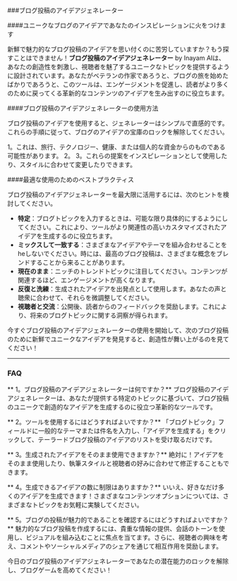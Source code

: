 ###ブログ投稿のアイデアジェネレーター

####ユニークなブログのアイデアであなたのインスピレーションに火をつけます

新鮮で魅力的なブログ投稿のアイデアを思い付くのに苦労していますか？もう探すことはできません！**ブログ投稿のアイデアジェネレーター** by Inayam AIは、あなたの創造性を刺激し、視聴者を魅了するユニークなトピックを提供するように設計されています。あなたがベテランの作家であろうと、ブログの旅を始めたばかりであろうと、このツールは、エンゲージメントを促進し、読者がより多くのために戻ってくる革新的なコンテンツのアイデアを生み出すのに役立ちます。

####ブログ投稿のアイデアジェネレーターの使用方法

ブログ投稿のアイデアを使用すると、ジェネレーターはシンプルで直感的です。これらの手順に従って、ブログのアイデアの宝庫のロックを解除してください。

1。これは、旅行、テクノロジー、健康、または個人的な資金からのものである可能性があります。
2。
3。これらの提案をインスピレーションとして使用したり、スタイルに合わせて変更したりできます。

####最適な使用のためのベストプラクティス

ブログ投稿のアイデアジェネレーターを最大限に活用するには、次のヒントを検討してください。

-  **特定**：ブログトピックを入力するときは、可能な限り具体的にするようにしてください。これにより、ツールがより関連性の高いカスタマイズされたアイデアを生成するのに役立ちます。
-  **ミックスして一致する**：さまざまなアイデアやテーマを組み合わせることをheしないでください。時には、最高のブログ投稿は、さまざまな概念をブレンドすることから来ることがあります。
-  **現在のまま**：ニッチのトレンドトピックに注目してください。コンテンツが関連するほど、エンゲージメントが高くなります。
-  **反復と洗練**：生成されたアイデアを出発点として使用します。あなたの声と聴衆に合わせて、それらを微調整してください。
-  **視聴者と交流**：公開後、読者からのフィードバックを奨励します。これにより、将来のブログトピックに関する洞察が得られます。

今すぐブログ投稿のアイデアジェネレーターの使用を開始して、次のブログ投稿のために新鮮でユニークなアイデアを発見すると、創造性が舞い上がるのを見てください！

----

### FAQ

** 1。ブログ投稿のアイデアジェネレーターは何ですか？**
ブログ投稿のアイデアジェネレーターは、あなたが提供する特定のトピックに基づいて、ブログ投稿のユニークで創造的なアイデアを生成するのに役立つ革新的なツールです。

** 2。ツールを使用するにはどうすればよいですか？**
「ブログトピック」フィールドに一般的なテーマまたは件名を入力し、「アイデアを生成する」をクリックして、テーラードブログ投稿のアイデアのリストを受け取るだけです。

** 3。生成されたアイデアをそのまま使用できますか？**
絶対に！アイデアをそのまま使用したり、執筆スタイルと視聴者の好みに合わせて修正することもできます。

** 4。生成できるアイデアの数に制限はありますか？**
いいえ、好きなだけ多くのアイデアを生成できます！さまざまなコンテンツオプションについては、さまざまなトピックをお気軽に実験してください。

** 5。ブログの投稿が魅力的であることを確認するにはどうすればよいですか？**
魅力的なブログ投稿を作成するには、貴重な情報の提供、会話のトーンを使用し、ビジュアルを組み込むことに焦点を当てます。さらに、視聴者の興味を考え、コメントやソーシャルメディアのシェアを通じて相互作用を奨励します。

今日のブログ投稿のアイデアジェネレーターであなたの潜在能力のロックを解除し、ブログゲームを高めてください！